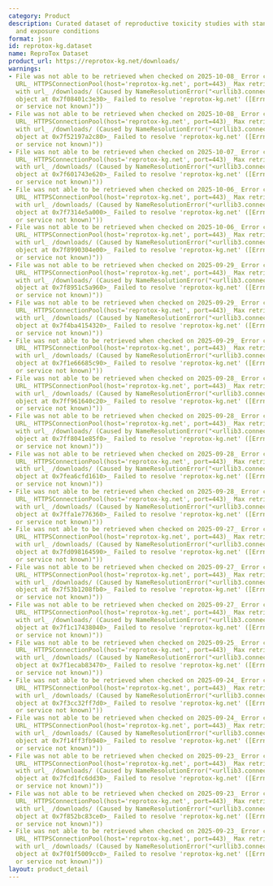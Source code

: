 ```yaml
---
category: Product
description: Curated dataset of reproductive toxicity studies with standardized endpoints
  and exposure conditions
format: json
id: reprotox-kg.dataset
name: ReproTox Dataset
product_url: https://reprotox-kg.net/downloads/
warnings:
- File was not able to be retrieved when checked on 2025-10-08_ Error connecting to
  URL_ HTTPSConnectionPool(host='reprotox-kg.net', port=443)_ Max retries exceeded
  with url_ /downloads/ (Caused by NameResolutionError("<urllib3.connection.HTTPSConnection
  object at 0x7f08401c3e30>_ Failed to resolve 'reprotox-kg.net' ([Errno -2] Name
  or service not known)"))
- File was not able to be retrieved when checked on 2025-10-08_ Error connecting to
  URL_ HTTPSConnectionPool(host='reprotox-kg.net', port=443)_ Max retries exceeded
  with url_ /downloads/ (Caused by NameResolutionError("<urllib3.connection.HTTPSConnection
  object at 0x7f52197a2c80>_ Failed to resolve 'reprotox-kg.net' ([Errno -2] Name
  or service not known)"))
- File was not able to be retrieved when checked on 2025-10-07_ Error connecting to
  URL_ HTTPSConnectionPool(host='reprotox-kg.net', port=443)_ Max retries exceeded
  with url_ /downloads/ (Caused by NameResolutionError("<urllib3.connection.HTTPSConnection
  object at 0x7f601743e620>_ Failed to resolve 'reprotox-kg.net' ([Errno -2] Name
  or service not known)"))
- File was not able to be retrieved when checked on 2025-10-06_ Error connecting to
  URL_ HTTPSConnectionPool(host='reprotox-kg.net', port=443)_ Max retries exceeded
  with url_ /downloads/ (Caused by NameResolutionError("<urllib3.connection.HTTPSConnection
  object at 0x7f7314e5a000>_ Failed to resolve 'reprotox-kg.net' ([Errno -2] Name
  or service not known)"))
- File was not able to be retrieved when checked on 2025-10-06_ Error connecting to
  URL_ HTTPSConnectionPool(host='reprotox-kg.net', port=443)_ Max retries exceeded
  with url_ /downloads/ (Caused by NameResolutionError("<urllib3.connection.HTTPSConnection
  object at 0x7f8990304e00>_ Failed to resolve 'reprotox-kg.net' ([Errno -2] Name
  or service not known)"))
- File was not able to be retrieved when checked on 2025-09-29_ Error connecting to
  URL_ HTTPSConnectionPool(host='reprotox-kg.net', port=443)_ Max retries exceeded
  with url_ /downloads/ (Caused by NameResolutionError("<urllib3.connection.HTTPSConnection
  object at 0x7f8951c5a960>_ Failed to resolve 'reprotox-kg.net' ([Errno -2] Name
  or service not known)"))
- File was not able to be retrieved when checked on 2025-09-29_ Error connecting to
  URL_ HTTPSConnectionPool(host='reprotox-kg.net', port=443)_ Max retries exceeded
  with url_ /downloads/ (Caused by NameResolutionError("<urllib3.connection.HTTPSConnection
  object at 0x7f4ba4154320>_ Failed to resolve 'reprotox-kg.net' ([Errno -2] Name
  or service not known)"))
- File was not able to be retrieved when checked on 2025-09-29_ Error connecting to
  URL_ HTTPSConnectionPool(host='reprotox-kg.net', port=443)_ Max retries exceeded
  with url_ /downloads/ (Caused by NameResolutionError("<urllib3.connection.HTTPSConnection
  object at 0x7f1e66685c90>_ Failed to resolve 'reprotox-kg.net' ([Errno -2] Name
  or service not known)"))
- File was not able to be retrieved when checked on 2025-09-28_ Error connecting to
  URL_ HTTPSConnectionPool(host='reprotox-kg.net', port=443)_ Max retries exceeded
  with url_ /downloads/ (Caused by NameResolutionError("<urllib3.connection.HTTPSConnection
  object at 0x7ff961640c20>_ Failed to resolve 'reprotox-kg.net' ([Errno -2] Name
  or service not known)"))
- File was not able to be retrieved when checked on 2025-09-28_ Error connecting to
  URL_ HTTPSConnectionPool(host='reprotox-kg.net', port=443)_ Max retries exceeded
  with url_ /downloads/ (Caused by NameResolutionError("<urllib3.connection.HTTPSConnection
  object at 0x7ff8041e85f0>_ Failed to resolve 'reprotox-kg.net' ([Errno -2] Name
  or service not known)"))
- File was not able to be retrieved when checked on 2025-09-28_ Error connecting to
  URL_ HTTPSConnectionPool(host='reprotox-kg.net', port=443)_ Max retries exceeded
  with url_ /downloads/ (Caused by NameResolutionError("<urllib3.connection.HTTPSConnection
  object at 0x7fea6cfd1610>_ Failed to resolve 'reprotox-kg.net' ([Errno -2] Name
  or service not known)"))
- File was not able to be retrieved when checked on 2025-09-28_ Error connecting to
  URL_ HTTPSConnectionPool(host='reprotox-kg.net', port=443)_ Max retries exceeded
  with url_ /downloads/ (Caused by NameResolutionError("<urllib3.connection.HTTPSConnection
  object at 0x7ffa1e776360>_ Failed to resolve 'reprotox-kg.net' ([Errno -2] Name
  or service not known)"))
- File was not able to be retrieved when checked on 2025-09-27_ Error connecting to
  URL_ HTTPSConnectionPool(host='reprotox-kg.net', port=443)_ Max retries exceeded
  with url_ /downloads/ (Caused by NameResolutionError("<urllib3.connection.HTTPSConnection
  object at 0x7fd098164590>_ Failed to resolve 'reprotox-kg.net' ([Errno -2] Name
  or service not known)"))
- File was not able to be retrieved when checked on 2025-09-27_ Error connecting to
  URL_ HTTPSConnectionPool(host='reprotox-kg.net', port=443)_ Max retries exceeded
  with url_ /downloads/ (Caused by NameResolutionError("<urllib3.connection.HTTPSConnection
  object at 0x7f53b1208fb0>_ Failed to resolve 'reprotox-kg.net' ([Errno -2] Name
  or service not known)"))
- File was not able to be retrieved when checked on 2025-09-27_ Error connecting to
  URL_ HTTPSConnectionPool(host='reprotox-kg.net', port=443)_ Max retries exceeded
  with url_ /downloads/ (Caused by NameResolutionError("<urllib3.connection.HTTPSConnection
  object at 0x7f1c17438040>_ Failed to resolve 'reprotox-kg.net' ([Errno -2] Name
  or service not known)"))
- File was not able to be retrieved when checked on 2025-09-25_ Error connecting to
  URL_ HTTPSConnectionPool(host='reprotox-kg.net', port=443)_ Max retries exceeded
  with url_ /downloads/ (Caused by NameResolutionError("<urllib3.connection.HTTPSConnection
  object at 0x7f1ecab83470>_ Failed to resolve 'reprotox-kg.net' ([Errno -2] Name
  or service not known)"))
- File was not able to be retrieved when checked on 2025-09-24_ Error connecting to
  URL_ HTTPSConnectionPool(host='reprotox-kg.net', port=443)_ Max retries exceeded
  with url_ /downloads/ (Caused by NameResolutionError("<urllib3.connection.HTTPSConnection
  object at 0x7f3cc32ff7d0>_ Failed to resolve 'reprotox-kg.net' ([Errno -2] Name
  or service not known)"))
- File was not able to be retrieved when checked on 2025-09-24_ Error connecting to
  URL_ HTTPSConnectionPool(host='reprotox-kg.net', port=443)_ Max retries exceeded
  with url_ /downloads/ (Caused by NameResolutionError("<urllib3.connection.HTTPSConnection
  object at 0x7f14ff3fb940>_ Failed to resolve 'reprotox-kg.net' ([Errno -2] Name
  or service not known)"))
- File was not able to be retrieved when checked on 2025-09-23_ Error connecting to
  URL_ HTTPSConnectionPool(host='reprotox-kg.net', port=443)_ Max retries exceeded
  with url_ /downloads/ (Caused by NameResolutionError("<urllib3.connection.HTTPSConnection
  object at 0x7fcd1fc6dd30>_ Failed to resolve 'reprotox-kg.net' ([Errno -2] Name
  or service not known)"))
- File was not able to be retrieved when checked on 2025-09-23_ Error connecting to
  URL_ HTTPSConnectionPool(host='reprotox-kg.net', port=443)_ Max retries exceeded
  with url_ /downloads/ (Caused by NameResolutionError("<urllib3.connection.HTTPSConnection
  object at 0x7f852bc83ce0>_ Failed to resolve 'reprotox-kg.net' ([Errno -2] Name
  or service not known)"))
- File was not able to be retrieved when checked on 2025-09-23_ Error connecting to
  URL_ HTTPSConnectionPool(host='reprotox-kg.net', port=443)_ Max retries exceeded
  with url_ /downloads/ (Caused by NameResolutionError("<urllib3.connection.HTTPSConnection
  object at 0x7f01f5009cc0>_ Failed to resolve 'reprotox-kg.net' ([Errno -2] Name
  or service not known)"))
layout: product_detail
---
```


